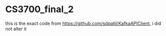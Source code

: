 # CS3700_final_2
this is the exact code from https://github.com/sdpatil/KafkaAPIClient, i did not alter it
